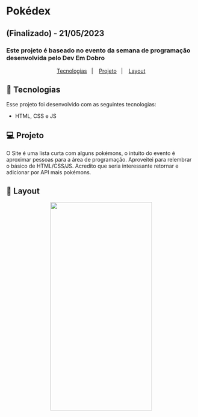 # Pokédex
## (Finalizado) - 21/05/2023
### Este projeto é baseado no evento da semana de programação desenvolvida pelo Dev Em Dobro

<p align="center">
  <a href="#-tecnologias">Tecnologias</a>&nbsp;&nbsp;&nbsp;|&nbsp;&nbsp;&nbsp;
  <a href="#-projeto">Projeto</a>&nbsp;&nbsp;&nbsp;|&nbsp;&nbsp;&nbsp;
  <a href="#-layout">Layout</a>
</p>

## 🚀 Tecnologias

Esse projeto foi desenvolvido com as seguintes tecnologias:

- HTML, CSS e JS

## 💻 Projeto

O Site é uma lista curta com alguns pokémons, o intuito do evento é aproximar pessoas para a área de programação. Aproveitei para relembrar o básico de HTML/CSS/JS. Acredito que seria interessante retornar e adicionar por API mais pokémons.

## 🔖 Layout

<div align="center">
<img src="/src/assets/Saude-App.gif" width="270" height="555">
</div>
